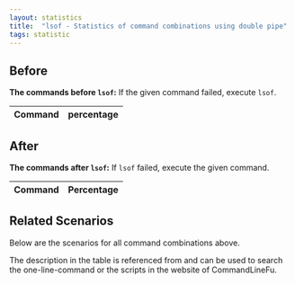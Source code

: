 ```yaml
---
layout: statistics
title:  "lsof - Statistics of command combinations using double pipe"
tags: statistic
---
```


## Before

__The commands before `lsof`:__ If the given command failed, execute `lsof`.

| Command | percentage |
|--------|--------|



## After

__The commands after `lsof`:__ If `lsof` failed, execute the given command.

| Command | Percentage | 
|-------|--------|



## Related Scenarios

Below are the scenarios for all command combinations above.

The description in the table is referenced from and can be used to search the one-line-command or the scripts in the website of CommandLineFu.




